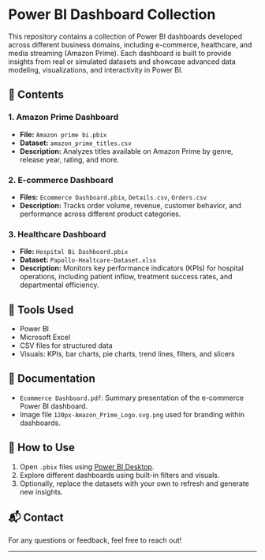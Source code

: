 # Power BI Dashboard Collection

This repository contains a collection of Power BI dashboards developed across different business domains, including e-commerce, healthcare, and media streaming (Amazon Prime). Each dashboard is built to provide insights from real or simulated datasets and showcase advanced data modeling, visualizations, and interactivity in Power BI.

## 📁 Contents

### 1. **Amazon Prime Dashboard**
- **File:** `Amazon prime bi.pbix`
- **Dataset:** `amazon_prime_titles.csv`
- **Description:** Analyzes titles available on Amazon Prime by genre, release year, rating, and more.

### 2. **E-commerce Dashboard**
- **Files:** `Ecommerce Dashboard.pbix`, `Details.csv`, `Orders.csv`
- **Description:** Tracks order volume, revenue, customer behavior, and performance across different product categories.

### 3. **Healthcare Dashboard**
- **File:** `Hospital Bi Dashboard.pbix`
- **Dataset:** `Papollo-Healtcare-Dataset.xlsx`
- **Description:** Monitors key performance indicators (KPIs) for hospital operations, including patient inflow, treatment success rates, and departmental efficiency.

## 🧰 Tools Used
- Power BI
- Microsoft Excel
- CSV files for structured data
- Visuals: KPIs, bar charts, pie charts, trend lines, filters, and slicers

## 📄 Documentation
- `Ecommerce Dashboard.pdf`: Summary presentation of the e-commerce Power BI dashboard.
- Image file `120px-Amazon_Prime_Logo.svg.png` used for branding within dashboards.

## 🚀 How to Use
1. Open `.pbix` files using [Power BI Desktop](https://powerbi.microsoft.com/desktop/).
2. Explore different dashboards using built-in filters and visuals.
3. Optionally, replace the datasets with your own to refresh and generate new insights.

## 📬 Contact
For any questions or feedback, feel free to reach out!

---

